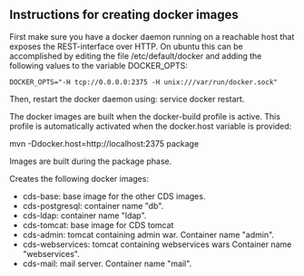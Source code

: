 Instructions for creating docker images
---------------------------------------

First make sure you have a docker daemon running on a reachable host that exposes the REST-interface
over HTTP. On ubuntu this can be accomplished by editing the file /etc/default/docker and adding the
following values to the variable DOCKER_OPTS:

	DOCKER_OPTS="-H tcp://0.0.0.0:2375 -H unix:///var/run/docker.sock"
	
Then, restart the docker daemon using: service docker restart.

The docker images are built when the docker-build profile is active. This profile is automatically
activated when the docker.host variable is provided:

mvn -Ddocker.host=http://localhost:2375 package

Images are built during the package phase.

Creates the following docker images:

 - cds-base: base image for the other CDS images.
 - cds-postgresql: container name "db".
 - cds-ldap: container name "ldap".
 - cds-tomcat: base image for CDS tomcat
 - cds-admin: tomcat containing admin war. Container name "admin".
 - cds-webservices: tomcat containing webservices wars Container name "webservices".
 - cds-mail: mail server. Container name "mail".